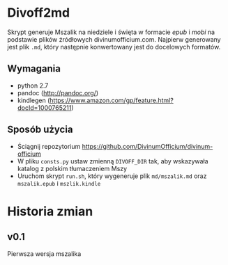 # Divoff2md

Skrypt generuje Mszalik na niedziele i święta w formacie *epub* i *mobi* na podstawie plików źródłowych divinumofficium.com. Najpierw generowany jest plik `.md`, który następnie konwertowany jest do docelowych formatów.

## Wymagania

* python 2.7
* pandoc (http://pandoc.org/)
* kindlegen (https://www.amazon.com/gp/feature.html?docId=1000765211)

## Sposób użycia

* Ściągnij repozytorium https://github.com/DivinumOfficium/divinum-officium
* W pliku `consts.py` ustaw zmienną `DIVOFF_DIR` tak, aby wskazywała katalog z polskim tłumaczeniem Mszy
* Uruchom skrypt `run.sh`, który wygeneruje plik `md/mszalik.md` oraz `mszalik.epub` i `mszlik.kindle`

# Historia zmian

## v0.1

Pierwsza wersja mszalika

